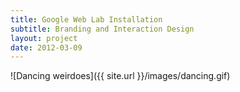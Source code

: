 ```yaml
---
title: Google Web Lab Installation
subtitle: Branding and Interaction Design
layout: project
date: 2012-03-09
---
```


![Dancing weirdoes]({{ site.url }}/images/dancing.gif)

